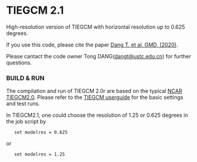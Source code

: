 # TIEGCM 2.1
High-resolution version of TIEGCM with horizontal resolution up to 0.625 degrees.

If you use this code, please cite the paper [Dang T. et al. GMD, (2020)](https://doi.org/10.5194/gmd-2020-243).

Please cantact the code owner Tong DANG(dangt@ustc.edu.cn) for further questions.

### BUILD & RUN
The compilation and run of TIEGCM 2.0r are based on the typical [NCAR TIEGCM2.0](https://www.hao.ucar.edu/modeling/tgcm/tie.php). 
Please refer to the [TIEGCM userguide](https://www.hao.ucar.edu/modeling/tgcm/tiegcm2.0/userguide/userguide.pdf) for the basic settings and test runs.

In TIEGCM2.1, one could choose the resolution of 1.25 or 0.625 degrees in the job script by
```
   set modelres = 0.625
```
or
```
   set modelres = 1.25
```

